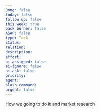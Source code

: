 ```yaml
---
Done: false
today: false
follow up: false
this week: true
back burner: false
ASAP: false
type: Task
status:
relation:
description:
effort:
ai-assigned: false
ai-ignore: false
ai-ask: false
priority:
agent:
slash-command:
urgent: false
---
```

How we going to do it and market research
